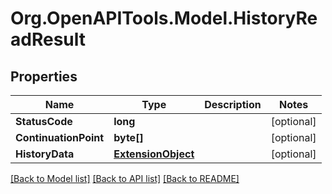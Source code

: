 # Org.OpenAPITools.Model.HistoryReadResult

## Properties

Name | Type | Description | Notes
------------ | ------------- | ------------- | -------------
**StatusCode** | **long** |  | [optional] 
**ContinuationPoint** | **byte[]** |  | [optional] 
**HistoryData** | [**ExtensionObject**](ExtensionObject.md) |  | [optional] 

[[Back to Model list]](../README.md#documentation-for-models) [[Back to API list]](../README.md#documentation-for-api-endpoints) [[Back to README]](../README.md)


